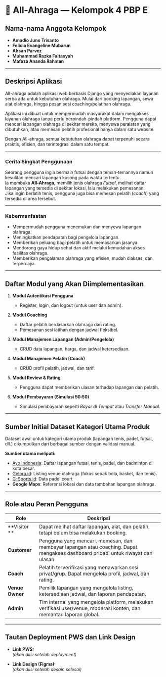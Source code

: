 # 🏀 All-Ahraga — Kelompok 4 PBP E

## Nama-nama Anggota Kelompok
- **Amadio Juno Trisanto**  
- **Felicia Evangeline Mubarun**  
- **Ahsan Parvez**  
- **Muhammad Razka Faltasyah**
- **Mafaza Ananda Rahman**

---

## Deskripsi Aplikasi

All-ahraga adalah aplikasi web berbasis Django yang menyediakan layanan serba ada untuk kebutuhan olahraga. Mulai dari booking lapangan, sewa alat olahraga, hingga pesan sesi coaching/pelatihan olahraga.

Aplikasi ini dibuat untuk mempermudah masyarakat dalam mengakses layanan olahraga tanpa perlu berpindah-pindah platform. Pengguna dapat mencari lapangan olahraga di sekitar mereka, menyewa peralatan yang dibutuhkan, atau memesan pelatih profesional hanya dalam satu website.

Dengan All-ahraga, semua kebutuhan olahraga dapat terpenuhi secara praktis, efisien, dan terintegrasi dalam satu tempat.

---

### Cerita Singkat Penggunaan

Seorang pengguna ingin bermain futsal dengan teman-temannya namun kesulitan mencari lapangan kosong pada waktu tertentu.  
Ia membuka **All-Ahraga**, memilih jenis olahraga *Futsal*, melihat daftar lapangan yang tersedia di sekitar lokasi, lalu melakukan pemesanan.  
Jika ingin berlatih tenis, pengguna juga bisa memesan pelatih (*coach*) yang tersedia di area tersebut.


---

### Kebermanfaatan
- Mempermudah pengguna menemukan dan menyewa lapangan olahraga.  
- Meningkatkan pendapatan bagi pengelola lapangan.  
- Memberikan peluang bagi pelatih untuk memasarkan jasanya.  
- Mendorong gaya hidup sehat dan aktif melalui kemudahan akses fasilitas olahraga.
- Memberikan pengalaman olahraga yang efisien, mudah diakses, dan terpercaya.

---

## Daftar Modul yang Akan Diimplementasikan

1. **Modul Autentikasi Pengguna**  
   - Register, login, dan logout (untuk user dan admin).

2. **Modul Coaching**  
   - Daftar pelatih berdasarkan olahraga dan rating.  
   - Pemesanan sesi latihan dengan jadwal fleksibel.

3. **Modul Manajemen Lapangan (Admin/Pengelola)**  
   - CRUD data lapangan, harga, dan jadwal ketersediaan.

4. **Modul Manajemen Pelatih (Coach)**  
   - CRUD profil pelatih, jadwal, dan tarif.

5. **Modul Review & Rating**  
   - Pengguna dapat memberikan ulasan terhadap lapangan dan pelatih.

6. **Modul Pembayaran (Simulasi 50:50)**  
   - Simulasi pembayaran seperti *Bayar di Tempat* atau *Transfer Manual*.

---

## Sumber Initial Dataset Kategori Utama Produk

Dataset awal untuk kategori utama produk (lapangan tenis, padel, futsal, dll.) dikumpulkan dari berbagai sumber dengan validasi manual.

**Sumber utama meliputi:**
- [Ayo Indonesia](https://ayo.co.id/venues): Daftar lapangan futsal, tenis, padel, dan badminton di kota besar.  
- [Gelora.id](https://gelora.id/venue): Listing venue olahraga (fokus sepak bola, basket, dan tenis).  
- [G-Sports.id](https://g-sports.id): Data padel court
- **Google Maps**: Referensi lokasi dan data tambahan lapangan olahraga.

---

## Role atau Peran Pengguna

| Role | Deskripsi |
|------|------------|
| **Visitor ** | Dapat melihat daftar lapangan, alat, dan pelatih, tetapi belum bisa melakukan booking. |
| **Customer** | Pengguna yang mencari, memesan, dan membayar lapangan atau coaching. Dapat mengakses dashboard pribadi untuk riwayat dan ulasan. |
| **Coach** | Pelatih terverifikasi yang menawarkan sesi privat/grup. Dapat mengelola profil, jadwal, dan rating. |
| **Venue Owner** | Pemilik lapangan yang mengelola listing, ketersediaan jadwal, dan laporan pendapatan. |
| **Admin** | Tim internal yang mengelola platform, melakukan verifikasi user/venue, moderasi konten, dan memantau laporan global. |

---

## Tautan Deployment PWS dan Link Design
- **Link PWS:**  
  *(akan diisi setelah deployment)*  

- **Link Design (Figma):**  
  *(akan diisi setelah desain selesai)*
